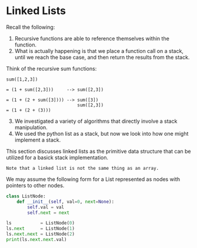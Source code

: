 # Linked Lists

Recall the following:

1. Recursive functions are able to reference themselves within the function.
2. What is actually happening is that we place a function call on a stack, 
until we reach the base case, and then return the results from the stack. 

Think of the recursive sum functions:

```
sum([1,2,3])

= (1 + sum([2,3]))     --> sum([2,3])

= (1 + (2 + sum([3]))) --> sum([3])
                           sum([2,3])
= (1 + (2 + (3)))
```

3. We investigated a variety of algorithms that directly involve a stack 
manipulation. 
4. We used the python list as a stack, but now we look into how one might 
implement a stack. 

This section discusses linked lists as the primitive data structure that 
can be utilized for a basick stack implementation. 

`Note that a linked list is not the same thing as an array.`

We may assume the following form for a List represented as nodes with pointers 
to other nodes.

```python
class ListNode:
    def __init__(self, val=0, next=None):
        self.val = val
        self.next = next

ls           = ListNode(0)
ls.next      = ListNode(1)
ls.next.next = ListNode(2)
print(ls.next.next.val)
```